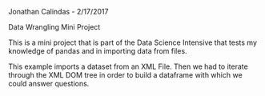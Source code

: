 Jonathan Calindas - 2/17/2017

Data Wrangling Mini Project

This is a mini project that is part of the Data Science Intensive that tests my knowledge of pandas and in importing data from files.

This example imports a dataset from an XML File.  Then we had to iterate through the XML DOM tree in order to build a dataframe with which we could answer questions.
